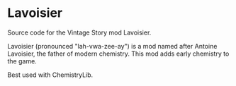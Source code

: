 # Lavoisier
 Source code for the Vintage Story mod Lavoisier.

Lavoisier (pronounced "lah-vwa-zee-ay") is a mod named after Antoine Lavoisier, the father of modern chemistry.
This mod adds early chemistry to the game.

Best used with ChemistryLib.
